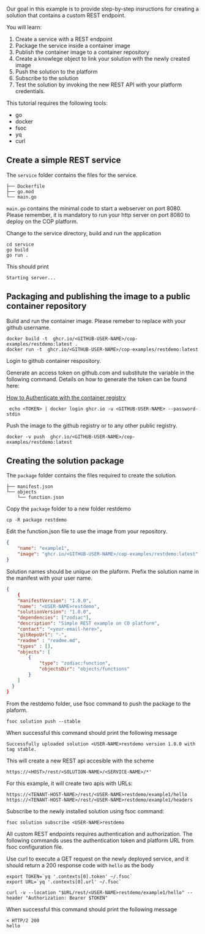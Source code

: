 Our goal in this example is to provide step-by-step insructions for creating a solution that contains a custom REST endpoint. 

You will learn:

1. Create a service with a REST endpoint
1. Package the service inside a container image
1. Publish the container image to a container repository
1. Create a knowlege object to link your solution with the newly created image
1. Push the solution to the platform
1. Subscribe to the solution
1. Test the solution by invoking the new REST API with your platform credentials.

This tutorial requires the following tools:

- go
- docker
- fsoc
- yq
- curl


Create a simple REST service
---------------

The `service` folder contains the files for the service.
```text
├── Dockerfile
├── go.mod
└── main.go
```

`main.go` contains the minimal code to start a webserver on port 8080. Please remember, it is mandatory to run your http server on port 8080 to deploy on the COP platform.


Change to the service directory, build and run the application

```shell
cd service
go build
go run .
```
This should print
```shell
Starting server...
```


Packaging and publishing the image to a public container repository
---------------


Build and run the container image.
Please remeber to replace <GITHUB-USER-NAME> with your github username.

```shell
docker build -t  ghcr.io/<GITHUB-USER-NAME>/cop-examples/restdemo:latest .
docker run -t  ghcr.io/<GITHUB-USER-NAME>/cop-examples/restdemo:latest
```

Login to github  container respository. 

Generate an access token on github.com and substitute the <TOKEN> variable in the following command. Details on how to generate the token can be found here:

[How to Authenticate with the container registry](https://docs.github.com/en/packages/working-with-a-github-packages-registry/working-with-the-container-registry#authenticating-to-the-container-registry) 


```shell
 echo <TOKEN> | docker login ghcr.io -u <GITHUB-USER-NAME> --password-stdin
```


Push the image to the github registry or to any other public registry.

```shell
docker -v push  ghcr.io/<GITHUB-USER-NAME>/cop-examples/restdemo:latest
```

Creating the solution package
---------------

The `package` folder contains the files required to create the solution.

```text
├── manifest.json
└── objects
    └── function.json
```

Copy the `package` folder to a new folder restdemo

```shell
cp -R package restdemo
```


Edit the function.json file to use the image from your repository.

```json
{
    "name": "example1",
    "image": "ghcr.io/<GITHUB-USER-NAME>/cop-examples/restdemo:latest"
}
```


Solution names should be unique on the plaform. Prefix the solution name in the manifest with your user name. 


```json
{
    {
    "manifestVersion": "1.0.0",
    "name": "<USER-NAME>restdemo",
    "solutionVersion": "1.0.0",
    "dependencies": ["zodiac"],
    "description": "Simple REST example on CO platform",
    "contact": "<your-email-here>",
    "gitRepoUrl": "-",
    "readme" : "readme.md",
    "types" : [],
    "objects": [
        {
            "type": "zodiac:function",
            "objectsDir": "objects/functions"
        }
    ]
  }
}
```

From the restdemo folder, use fsoc command to push the package to the plaform.

```shell
fsoc solution push --stable
```

 When successful this command should print the following message

 ```shell
 Successfully uploaded solution <USER-NAME>restdemo version 1.0.0 with tag stable.
 ``` 

 This will create a new REST api accesible with the scheme

```shell
https://<HOST>/rest/<SOLUTION-NAME>/<SERVICE-NAME>/*'

```

For this example, it will create two apis with URLs:

```shell
https://<TENANT-HOST-NAME>/rest/<USER-NAME>restdemo/example1/hello
https://<TENANT-HOST-NAME>/rest/<USER-NAME>restdemo/example1/headers

````

 Subscribe to the newly installed solution using fsoc command:
 ```shell
 fsoc solution subscribe <USER-NAME>restdemo
 ```

All custom REST endpoints requires authentication and authorization. 
The following commands uses the authentication token and platform URL from fsoc configuration file. 

Use curl to execute a GET request on the newly deployed service, and it should return a 200 response code with `hello` as the body

```shell
export TOKEN=`yq '.contexts[0].token' ~/.fsoc`
export URL=`yq '.contexts[0].url' ~/.fsoc`

curl -v --location "$URL/rest/<USER-NAME>restdemo/example1/hello" --header "Authorization: Bearer $TOKEN"
```
 When successful this command should print the following message


```shell
< HTTP/2 200
hello

```